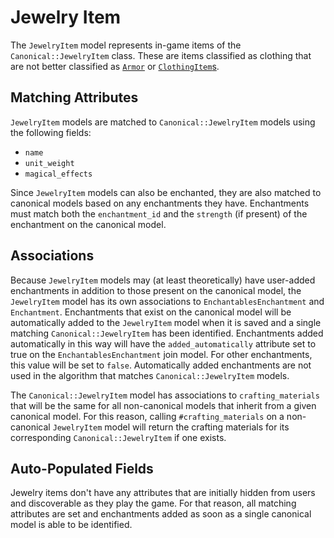# Jewelry Item

The `JewelryItem` model represents in-game items of the `Canonical::JewelryItem` class. These are items classified as clothing that are not better classified as [`Armor`](/docs/in_game_items/armor.md) or [`ClothingItem`s](/docs/in_game_items/clothing-item.md).

## Matching Attributes

`JewelryItem` models are matched to `Canonical::JewelryItem` models using the following fields:

* `name`
* `unit_weight`
* `magical_effects`

Since `JewelryItem` models can also be enchanted, they are also matched to canonical models based on any enchantments they have. Enchantments must match both the `enchantment_id` and the `strength` (if present) of the enchantment on the canonical model.

## Associations

Because `JewelryItem` models may (at least theoretically) have user-added enchantments in addition to those present on the canonical model, the `JewelryItem` model has its own associations to `EnchantablesEnchantment` and `Enchantment`. Enchantments that exist on the canonical model will be automatically added to the `JewelryItem` model when it is saved and a single matching `Canonical::JewelryItem` has been identified. Enchantments added automatically in this way will have the `added_automatically` attribute set to true on the `EnchantablesEnchantment` join model. For other enchantments, this value will be set to `false`. Automatically added enchantments are not used in the algorithm that matches `Canonical::JewelryItem` models.

The `Canonical::JewelryItem` model has associations to `crafting_materials` that will be the same for all non-canonical models that inherit from a given canonical model. For this reason, calling `#crafting_materials` on a non-canonical `JewelryItem` model will return the crafting materials for its corresponding `Canonical::JewelryItem` if one exists.

## Auto-Populated Fields

Jewelry items don't have any attributes that are initially hidden from users and discoverable as they play the game. For that reason, all matching attributes are set and enchantments added as soon as a single canonical model is able to be identified.
